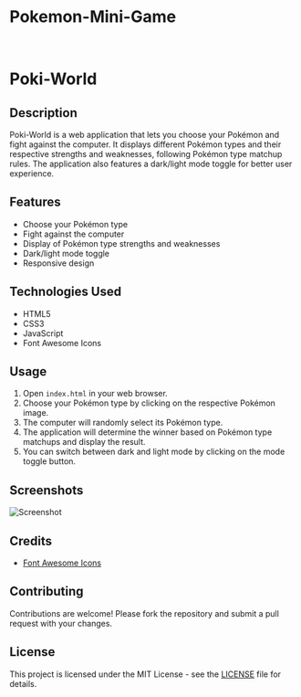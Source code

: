 # Pokemon-Mini-Game

<br>

# Poki-World


## Description
Poki-World is a web application that lets you choose your Pokémon and fight against the computer. It displays different Pokémon types and their respective strengths and weaknesses, following Pokémon type matchup rules. The application also features a dark/light mode toggle for better user experience.

## Features
- Choose your Pokémon type
- Fight against the computer
- Display of Pokémon type strengths and weaknesses
- Dark/light mode toggle
- Responsive design

## Technologies Used
- HTML5
- CSS3
- JavaScript
- Font Awesome Icons

## Usage
1. Open `index.html` in your web browser.
2. Choose your Pokémon type by clicking on the respective Pokémon image.
3. The computer will randomly select its Pokémon type.
4. The application will determine the winner based on Pokémon type matchups and display the result.
5. You can switch between dark and light mode by clicking on the mode toggle button.

## Screenshots
![Screenshot](screenshots/screenshot.png)

## Credits
- [Font Awesome Icons](https://fontawesome.com/)

## Contributing
Contributions are welcome! Please fork the repository and submit a pull request with your changes.

## License
This project is licensed under the MIT License - see the [LICENSE](LICENSE) file for details.
